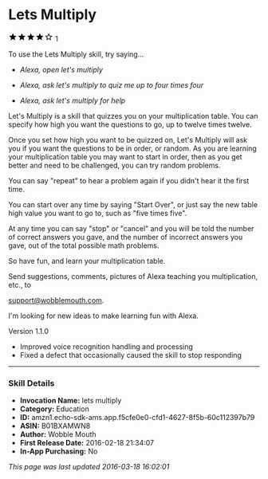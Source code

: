 # Lets Multiply
![4 stars](../../../images/ic_star_black_18dp_1x.png)![4 stars](../../../images/ic_star_black_18dp_1x.png)![4 stars](../../../images/ic_star_black_18dp_1x.png)![4 stars](../../../images/ic_star_black_18dp_1x.png)![4 stars](../../../images/ic_star_border_black_18dp_1x.png) 1

To use the Lets Multiply skill, try saying...

* *Alexa, open let's multiply*

* *Alexa, ask let's multiply to quiz me up to four times four*

* *Alexa, ask let's multiply for help*

Let's Multiply is a skill that quizzes you on your multiplication table.  You can specify how high you want the questions to go, up to twelve times twelve. 

Once you set how high you want to be quizzed on, Let's Multiply will ask you if you want the questions to be in order, or random. As you are learning your multiplication table you may want to start in order, then as you get better and need to be challenged, you can try random problems. 

You can say "repeat" to hear a problem again if you didn't hear it the first time.  

You can start over any time by saying "Start Over", or just say the new table high value you want to go to, such as "five times five". 

At any time you can say "stop" or "cancel" and you will be told the number of correct answers you gave, and the number of incorrect answers you gave, out of the total possible math problems. 

So have fun, and learn your multiplication table.

Send suggestions, comments, pictures of Alexa teaching you multiplication, etc., to 

support@wobblemouth.com.  

I'm looking for new ideas to make learning fun with Alexa.

Version 1.1.0
- Improved voice recognition handling and processing
- Fixed a defect that occasionally caused the skill to stop responding

***

### Skill Details

* **Invocation Name:** lets multiply
* **Category:** Education
* **ID:** amzn1.echo-sdk-ams.app.f5cfe0e0-cfd1-4627-8f5b-60c112397b79
* **ASIN:** B01BXAMWN8
* **Author:** Wobble Mouth
* **First Release Date:** 2016-02-18 21:34:07
* **In-App Purchasing:** No

*This page was last updated 2016-03-18 16:02:01*
